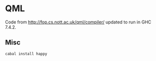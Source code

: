 # QML

Code from http://fop.cs.nott.ac.uk/qml/compiler/ updated to run in GHC 7.4.2.

## Misc

    cabal install happy